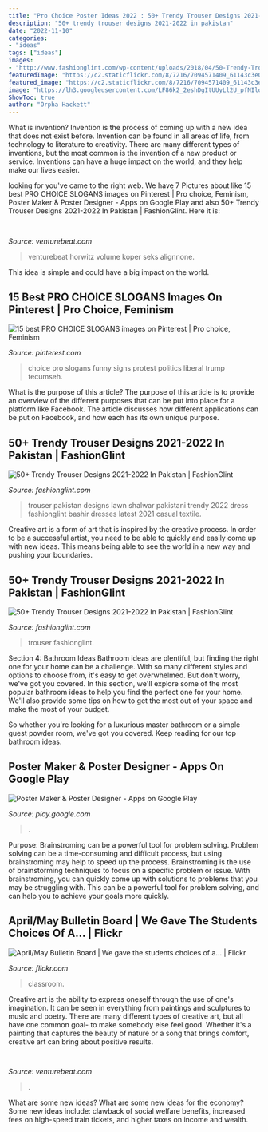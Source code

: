```yaml
---
title: "Pro Choice Poster Ideas 2022 : 50+ Trendy Trouser Designs 2021-2022 In Pakistan"
description: "50+ trendy trouser designs 2021-2022 in pakistan"
date: "2022-11-10"
categories:
- "ideas"
tags: ["ideas"]
images:
- "http://www.fashionglint.com/wp-content/uploads/2018/04/50-Trendy-Trouser-Designs-2018-In-Pakistan-10-262x300.jpg"
featuredImage: "https://c2.staticflickr.com/8/7216/7094571409_61143c3e04_b.jpg"
featured_image: "https://c2.staticflickr.com/8/7216/7094571409_61143c3e04_b.jpg"
image: "https://lh3.googleusercontent.com/LF86k2_2eshDgItUUyLl2U_pfNIlo_yqBEK3tS_iNjvgTk5kzOvj0Q0rmZg7C8_Ph7k"
ShowToc: true
author: "Orpha Hackett"
---
```



What is invention?
Invention is the process of coming up with a new idea that does not exist before. Invention can be found in all areas of life, from technology to literature to creativity. There are many different types of inventions, but the most common is the invention of a new product or service. Inventions can have a huge impact on the world, and they help make our lives easier.

	

		
looking for  you've came to the right web. We have 7 Pictures about  like 15 best PRO CHOICE SLOGANS images on Pinterest | Pro choice, Feminism, Poster Maker &amp; Poster Designer - Apps on Google Play and also 50+ Trendy Trouser Designs 2021-2022 In Pakistan | FashionGlint. Here it is:
		
    
## 

<img loading=lazy src="https://venturebeat.com/wp-content/uploads/2018/06/IMG_1229.jpeg" onerror="this.onerror=null;this.src='https://tse4.mm.bing.net/th?id=OIP.QPsA-OlnLY4gPEbD5O2v1gHaFj&amp;pid=15.1';" alt="">

_Source: venturebeat.com_

>venturebeat horwitz volume koper seks alignnone. 

	

This idea is simple and could have a big impact on the world.

    
## 15 Best PRO CHOICE SLOGANS Images On Pinterest | Pro Choice, Feminism

<img loading=lazy src="https://i.pinimg.com/736x/7a/4f/85/7a4f85002912ca03049ada10f198509d--liberal-politics-funny-politics.jpg" onerror="this.onerror=null;this.src='https://tse3.mm.bing.net/th?id=OIP.E5FIwMfs8j9yDitrM2sOYwHaHN&amp;pid=15.1';" alt="15 best PRO CHOICE SLOGANS images on Pinterest | Pro choice, Feminism">

_Source: pinterest.com_

>choice pro slogans funny signs protest politics liberal trump tecumseh. 

	

What is the purpose of this article?
The purpose of this article is to provide an overview of the different purposes that can be put into place for a platform like Facebook. The article discusses how different applications can be put on Facebook, and how each has its own unique purpose.

    
## 50+ Trendy Trouser Designs 2021-2022 In Pakistan | FashionGlint

<img loading=lazy src="http://www.fashionglint.com/wp-content/uploads/2018/04/50-Trendy-Trouser-Designs-2018-In-Pakistan-33-683x1024.jpg" onerror="this.onerror=null;this.src='https://tse1.mm.bing.net/th?id=OIP.W8aUhmJ1W8WsHqU0RpplZwHaLG&amp;pid=15.1';" alt="50+ Trendy Trouser Designs 2021-2022 In Pakistan | FashionGlint">

_Source: fashionglint.com_

>trouser pakistan designs lawn shalwar pakistani trendy 2022 dress fashionglint bashir dresses latest 2021 casual textile. 

	

Creative art is a form of art that is inspired by the creative process. In order to be a successful artist, you need to be able to quickly and easily come up with new ideas. This means being able to see the world in a new way and pushing your boundaries.

    
## 50+ Trendy Trouser Designs 2021-2022 In Pakistan | FashionGlint

<img loading=lazy src="http://www.fashionglint.com/wp-content/uploads/2018/04/50-Trendy-Trouser-Designs-2018-In-Pakistan-10-262x300.jpg" onerror="this.onerror=null;this.src='https://tse2.mm.bing.net/th?id=OIP.xVpnaDMjvJR26kROZUKR-wAAAA&amp;pid=15.1';" alt="50+ Trendy Trouser Designs 2021-2022 In Pakistan | FashionGlint">

_Source: fashionglint.com_

>trouser fashionglint. 

	

Section 4: Bathroom Ideas
Bathroom ideas are plentiful, but finding the right one for your home can be a challenge. With so many different styles and options to choose from, it's easy to get overwhelmed. But don't worry, we've got you covered.
In this section, we'll explore some of the most popular bathroom ideas to help you find the perfect one for your home. We'll also provide some tips on how to get the most out of your space and make the most of your budget.

So whether you're looking for a luxurious master bathroom or a simple guest powder room, we've got you covered. Keep reading for our top bathroom ideas.

    
## Poster Maker &amp; Poster Designer - Apps On Google Play

<img loading=lazy src="https://lh3.googleusercontent.com/LF86k2_2eshDgItUUyLl2U_pfNIlo_yqBEK3tS_iNjvgTk5kzOvj0Q0rmZg7C8_Ph7k" onerror="this.onerror=null;this.src='https://tse4.mm.bing.net/th?id=OIP.B03R2Oogt7jcaP-58La_zQHaDn&amp;pid=15.1';" alt="Poster Maker &amp; Poster Designer - Apps on Google Play">

_Source: play.google.com_

>. 

	

Purpose: Brainstroming can be a powerful tool for problem solving.
Problem solving can be a time-consuming and difficult process, but using brainstroming may help to speed up the process. Brainstroming is the use of brainstorming techniques to focus on a specific problem or issue. With brainstroming, you can quickly come up with solutions to problems that you may be struggling with. This can be a powerful tool for problem solving, and can help you to achieve your goals more quickly.

    
## April/May Bulletin Board | We Gave The Students Choices Of A… | Flickr

<img loading=lazy src="https://c2.staticflickr.com/8/7216/7094571409_61143c3e04_b.jpg" onerror="this.onerror=null;this.src='https://tse2.mm.bing.net/th?id=OIP.DfqUTnChQW7hyN6cM302SQHaD5&amp;pid=15.1';" alt="April/May Bulletin Board | We gave the students choices of a… | Flickr">

_Source: flickr.com_

>classroom. 

	

Creative art is the ability to express oneself through the use of one's imagination. It can be seen in everything from paintings and sculptures to music and poetry. There are many different types of creative art, but all have one common goal- to make somebody else feel good. Whether it's a painting that captures the beauty of nature or a song that brings comfort, creative art can bring about positive results.

    
## 

<img loading=lazy src="https://venturebeat.com/wp-content/uploads/2018/12/amber-33-sized.jpg?w=800" onerror="this.onerror=null;this.src='https://tse1.mm.bing.net/th?id=OIP.veBmFWX3HXV8NVuPMrjrHAHaE7&amp;pid=15.1';" alt="">

_Source: venturebeat.com_

>. 

	

What are some new ideas?
What are some new ideas for the economy? 
Some new ideas include: clawback of social welfare benefits, increased fees on high-speed train tickets, and higher taxes on income and wealth.

